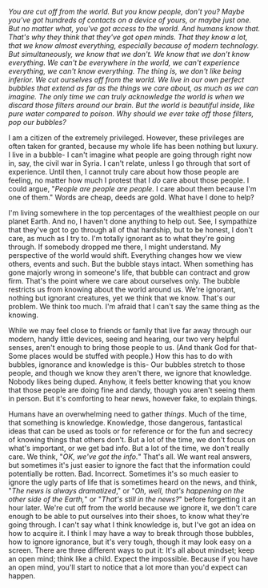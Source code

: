 <p><em>You are cut off from the world. But you know people, don't you? Maybe you've got hundreds of contacts on a device of yours, or maybe just one. But no matter what, you've got access to the world. And humans know that. That's why they think that they've got open minds. That they know a lot, that we know almost everything, especially because of modern technology. But simultaneously, we know that we don't. We know that we don't know everything. We can't be everywhere in the world, we can't experience everything, we can't know everything. The thing is, we don't like being inferior. We cut ourselves off from the world. We live in our own perfect bubbles that extend as far as the things we care about, as much as we can imagine. The only time we can truly acknowledge the world is when we discard those filters around our brain. But the world is beautiful inside, like pure water compared to poison. Why should we ever take off those filters, pop our bubbles?</em></p><p>I am a citizen of the  extremely privileged. However, these privileges are often taken for granted, because my whole life has been nothing but luxury. I live in a bubble- I can't imagine what people are going through right now in, say, the civil war in Syria. I can't relate, unless I go through that sort of experience. Until then, I cannot truly care about how those people are feeling, no matter how much I protest that I <em>do</em> care about those people. I could argue, "<em>People are people are people.</em> I care about them because I'm one of them." Words are cheap, deeds are gold. What have I done to help?</p><p>I'm living somewhere in the top percentages of the wealthiest people on our planet Earth. And no, I haven't done anything to help out. See, I sympathize that they've got to go through all of that hardship, but to be honest, I don't care, as much as I try to. I'm totally ignorant as to what they're going through. If somebody dropped me there, I might understand. My perspective of the world would shift. Everything changes how we view others, events and such. But the bubble stays intact. When something has gone majorly wrong in someone's life, that bubble can contract and grow firm. That's the point where we care about ourselves only. The bubble restricts us from knowing about the world around us. We're ignorant, nothing but ignorant creatures, yet we think that we know. That's our problem. We think too much. I'm afraid that I can't say the same thing as the knowing.</p><p>While we may feel close to friends or family that live far away through our modern, handy little devices, seeing and hearing, our two very helpful senses, aren't enough to bring those people to us. (And thank God for that- Some places would be stuffed with people.) How this has to do with bubbles, ignorance and knowledge is this- Our bubbles stretch to those people, and though we know they aren't there, we ignore that knowledge. Nobody likes being duped. Anyhow, it feels better knowing that you know that those people are doing fine and dandy, though you aren't seeing them in person. But it's comforting to hear news, however fake, to explain things.</p><p>Humans have an overwhelming need to gather <em>things</em>. Much of the time, that something is knowledge. Knowledge, those dangerous, fantastical ideas that can be used as tools or for reference or for the fun and secrecy of knowing things that others don't. But a lot of the time, we don't focus on what's important, or we get bad info. But a lot of the time, we don't really care. We think, "<em>OK, we've got the info.</em>" That's all. We want real answers, but sometimes it's just easier to ignore the fact that the information could potentially be rotten. Bad. Incorrect. Sometimes it's so much easier to ignore the ugly parts of life that is sometimes heard on the news, and think, "<em>The news is always dramatized</em>," or "<em>Oh, well, that's happening on the other side of the Earth,</em>" or "<em>That's still in the news?</em>" before forgetting it an hour later. We're cut off from the world because we ignore it, we don't care enough to be able to put ourselves into their shoes, to know what they're going through. I can't say what I think knowledge is, but I've got an idea on how to acquire it. I think I may have a way to break through those bubbles, how to ignore ignorance, but it's very tough, though it may look easy on a screen. There are three different ways to put it: It's all about mindset; keep an open mind; think like a child. Expect the impossible. Because if you have an open mind, you'll start to notice that a lot more than you'd expect can happen.</p>